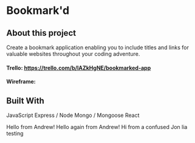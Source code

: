 # Bookmark'd

## About this project

Create a bookmark application enabling you to include titles and links for valuable websites throughout your coding adventure.

#### Trello: https://trello.com/b/lAZkHgNE/bookmarked-app

#### Wireframe:

## Built With

JavaScript
Express / Node
Mongo / Mongoose
React

Hello from Andrew!
Hello again from Andrew!
Hi from a confused Jon
lia testing 